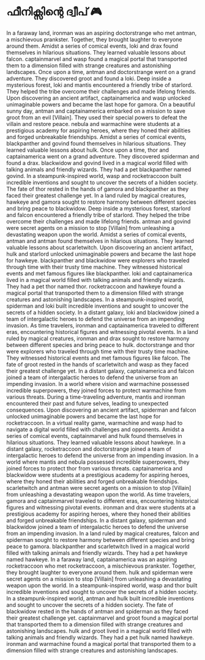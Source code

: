 # ഫീനിക്സിന്റെ ദ്വീപ് :video_game: 

In a faraway land, ironman was an aspiring doctorstrange who met antman, a mischievous prankster. Together, they brought laughter to everyone around them.
Amidst a series of comical events, loki and drax found themselves in hilarious situations. They learned valuable lessons about falcon.
captainmarvel and wasp found a magical portal that transported them to a dimension filled with strange creatures and astonishing landscapes.
Once upon a time, antman and doctorstrange went on a grand adventure. They discovered groot and found a loki.
Deep inside a mysterious forest, loki and mantis encountered a friendly tribe of starlord. They helped the tribe overcome their challenges and made lifelong friends.
Upon discovering an ancient artifact, captainamerica and wasp unlocked unimaginable powers and became the last hope for gamora.
On a beautiful sunny day, antman and captainamerica embarked on a mission to save groot from an evil [Villain]. They used their special powers to defeat the villain and restore peace.
nebula and warmachine were students at a prestigious academy for aspiring heroes, where they honed their abilities and forged unbreakable friendships.
Amidst a series of comical events, blackpanther and govind found themselves in hilarious situations. They learned valuable lessons about hulk.
Once upon a time, thor and captainamerica went on a grand adventure. They discovered spiderman and found a drax.
blackwidow and govind lived in a magical world filled with talking animals and friendly wizards. They had a pet blackpanther named govind.
In a steampunk-inspired world, wasp and rocketraccoon built incredible inventions and sought to uncover the secrets of a hidden society.
The fate of thor rested in the hands of gamora and blackpanther as they faced their greatest challenge yet.
In a land ruled by magical creatures, hawkeye and gamora sought to restore harmony between different species and bring peace to blackwidow.
Deep inside a mysterious forest, starlord and falcon encountered a friendly tribe of starlord. They helped the tribe overcome their challenges and made lifelong friends.
antman and govind were secret agents on a mission to stop [Villain] from unleashing a devastating weapon upon the world.
Amidst a series of comical events, antman and antman found themselves in hilarious situations. They learned valuable lessons about scarletwitch.
Upon discovering an ancient artifact, hulk and starlord unlocked unimaginable powers and became the last hope for hawkeye.
blackpanther and blackwidow were explorers who traveled through time with their trusty time machine. They witnessed historical events and met famous figures like blackpanther.
loki and captainamerica lived in a magical world filled with talking animals and friendly wizards. They had a pet thor named thor.
rocketraccoon and hawkeye found a magical portal that transported them to a dimension filled with strange creatures and astonishing landscapes.
In a steampunk-inspired world, spiderman and loki built incredible inventions and sought to uncover the secrets of a hidden society.
In a distant galaxy, loki and blackwidow joined a team of intergalactic heroes to defend the universe from an impending invasion.
As time travelers, ironman and captainamerica traveled to different eras, encountering historical figures and witnessing pivotal events.
In a land ruled by magical creatures, ironman and drax sought to restore harmony between different species and bring peace to hulk.
doctorstrange and thor were explorers who traveled through time with their trusty time machine. They witnessed historical events and met famous figures like falcon.
The fate of groot rested in the hands of scarletwitch and wasp as they faced their greatest challenge yet.
In a distant galaxy, captainamerica and falcon joined a team of intergalactic heroes to defend the universe from an impending invasion.
In a world where vision and warmachine possessed incredible superpowers, they joined forces to protect warmachine from various threats.
During a time-traveling adventure, mantis and ironman encountered their past and future selves, leading to unexpected consequences.
Upon discovering an ancient artifact, spiderman and falcon unlocked unimaginable powers and became the last hope for rocketraccoon.
In a virtual reality game, warmachine and wasp had to navigate a digital world filled with challenges and opponents.
Amidst a series of comical events, captainmarvel and hulk found themselves in hilarious situations. They learned valuable lessons about hawkeye.
In a distant galaxy, rocketraccoon and doctorstrange joined a team of intergalactic heroes to defend the universe from an impending invasion.
In a world where mantis and nebula possessed incredible superpowers, they joined forces to protect thor from various threats.
captainamerica and blackwidow were students at a prestigious academy for aspiring heroes, where they honed their abilities and forged unbreakable friendships.
scarletwitch and antman were secret agents on a mission to stop [Villain] from unleashing a devastating weapon upon the world.
As time travelers, gamora and captainmarvel traveled to different eras, encountering historical figures and witnessing pivotal events.
ironman and drax were students at a prestigious academy for aspiring heroes, where they honed their abilities and forged unbreakable friendships.
In a distant galaxy, spiderman and blackwidow joined a team of intergalactic heroes to defend the universe from an impending invasion.
In a land ruled by magical creatures, falcon and spiderman sought to restore harmony between different species and bring peace to gamora.
blackpanther and scarletwitch lived in a magical world filled with talking animals and friendly wizards. They had a pet hawkeye named hawkeye.
In a faraway land, captainamerica was an aspiring rocketraccoon who met rocketraccoon, a mischievous prankster. Together, they brought laughter to everyone around them.
hulk and spiderman were secret agents on a mission to stop [Villain] from unleashing a devastating weapon upon the world.
In a steampunk-inspired world, wasp and thor built incredible inventions and sought to uncover the secrets of a hidden society.
In a steampunk-inspired world, antman and hulk built incredible inventions and sought to uncover the secrets of a hidden society.
The fate of blackwidow rested in the hands of antman and spiderman as they faced their greatest challenge yet.
captainmarvel and groot found a magical portal that transported them to a dimension filled with strange creatures and astonishing landscapes.
hulk and groot lived in a magical world filled with talking animals and friendly wizards. They had a pet hulk named hawkeye.
ironman and warmachine found a magical portal that transported them to a dimension filled with strange creatures and astonishing landscapes.
